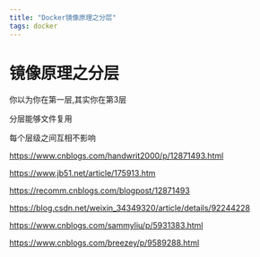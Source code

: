 ```yaml
---
title: "Docker镜像原理之分层"
tags: docker 
---
```




# 镜像原理之分层

你以为你在第一层,其实你在第3层

分层能够文件复用

每个层级之间互相不影响


https://www.cnblogs.com/handwrit2000/p/12871493.html


https://www.jb51.net/article/175913.htm


https://recomm.cnblogs.com/blogpost/12871493


https://blog.csdn.net/weixin_34349320/article/details/92244228


https://www.cnblogs.com/sammyliu/p/5931383.html


https://www.cnblogs.com/breezey/p/9589288.html